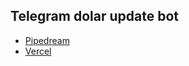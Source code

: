 ## Telegram dolar update bot

- [Pipedream](https://pipedream.com/)
- [Vercel](https://vercel.com/)
